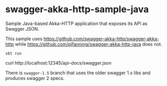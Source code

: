 # swagger-akka-http-sample-java

Sample Java-based Akka-HTTP application that exposes its API as Swagger JSON.

This sample uses https://github.com/swagger-akka-http/swagger-akka-http while https://github.com/pjfanning/swagger-akka-http-java does not.

```sbt run```

curl http://localhost:12345/api-docs/swagger.json

There is `swagger-1.5` branch that uses the older swagger 1.x libs and produces swagger 2 specs.
